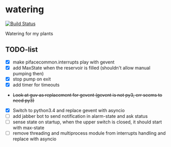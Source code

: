 # watering

[![Build Status](https://travis-ci.org/kampfschlaefer/watering.svg?branch=master)](https://travis-ci.org/kampfschlaefer/watering)

Watering for my plants

## TODO-list

- [x] make pifacecommon.interrupts play with gevent
- [x] add MaxState when the reservoir is filled (shouldn't allow manual pumping then)
- [x] stop pump on exit
- [x] add timer for timeouts
- ~~Look at guv as replacement for gevent (gevent is not py3, err seems to need py3)~~
- [x] Switch to python3.4 and replace gevent with asyncio
- [ ] add jabber bot to send notification in alarm-state and ask status
- [ ] sense state on startup, when the upper switch is closed, it should start with max-state
- [ ] remove threading and multiprocess module from interrupts handling and replace with asyncio

